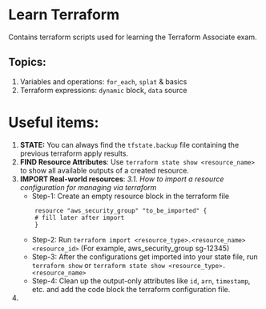 # Learn Terraform
Contains terraform scripts used for learning the Terraform Associate exam.

## Topics:

1. Variables and operations: `for_each`, `splat` & basics
2. Terraform expressions: `dynamic` block, `data` source

# Useful items:

1. **STATE:** You can always find the `tfstate.backup` file containing the previous terraform apply results.
2. **FIND Resource Attributes**: Use `terraform state show <resource_name>` to show all available outputs of a created resource.
3. **IMPORT Real-world resources**:
  _3.1. How to import a resource configuration for managing via terraform_
   - Step-1: Create an empty resource block in the terraform file 
    ```hcl
        resource "aws_security_group" "to_be_imported" {
        # fill later after import
        }
    ```
    - Step-2: Run `terraform import <resource_type>.<resource_name> <resource_id>` (For example, aws_security_group sg-12345)
    - Step-3: After the configurations get imported into your state file, run `terraform show` or `terraform state show <resource_type>.<resource_name>`
    - Step-4: Clean up the output-only attributes like `id`, `arn`, `timestamp`, etc. and add the code block the terraform configuration file.
4. 